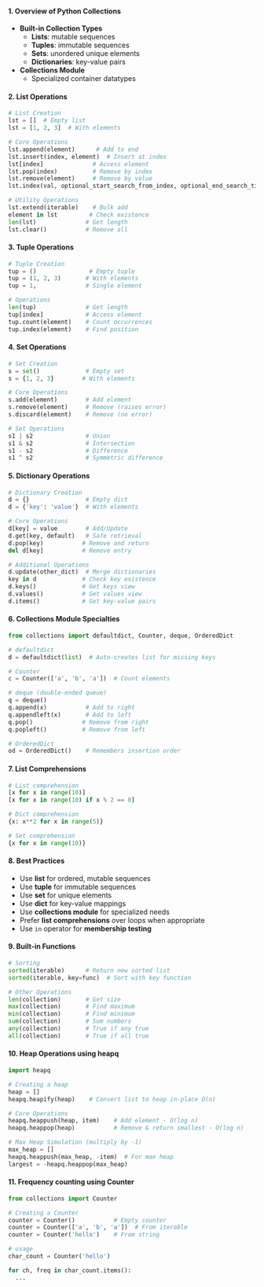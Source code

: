 #### 1. Overview of Python Collections

- **Built-in Collection Types**
  - **Lists**: mutable sequences
  - **Tuples**: immutable sequences
  - **Sets**: unordered unique elements
  - **Dictionaries**: key-value pairs
- **Collections Module**
  - Specialized container datatypes

#### 2. List Operations

```python
# List Creation
lst = []  # Empty list
lst = [1, 2, 3]  # With elements

# Core Operations
lst.append(element)      # Add to end
lst.insert(index, element)  # Insert at index
lst[index]              # Access element
lst.pop(index)          # Remove by index
lst.remove(element)     # Remove by value
lst.index(val, optional_start_search_from_index, optional_end_search_till_index)

# Utility Operations
lst.extend(iterable)    # Bulk add
element in lst         # Check existence
len(lst)              # Get length
lst.clear()           # Remove all
```

#### 3. Tuple Operations

```python
# Tuple Creation
tup = ()               # Empty tuple
tup = (1, 2, 3)       # With elements
tup = 1,              # Single element

# Operations
len(tup)              # Get length
tup[index]            # Access element
tup.count(element)    # Count occurrences
tup.index(element)    # Find position
```

#### 4. Set Operations

```python
# Set Creation
s = set()             # Empty set
s = {1, 2, 3}        # With elements

# Core Operations
s.add(element)        # Add element
s.remove(element)     # Remove (raises error)
s.discard(element)    # Remove (no error)

# Set Operations
s1 | s2               # Union
s1 & s2               # Intersection
s1 - s2               # Difference
s1 ^ s2               # Symmetric difference
```

#### 5. Dictionary Operations

```python
# Dictionary Creation
d = {}                # Empty dict
d = {'key': 'value'}  # With elements

# Core Operations
d[key] = value        # Add/Update
d.get(key, default)   # Safe retrieval
d.pop(key)           # Remove and return
del d[key]           # Remove entry

# Additional Operations
d.update(other_dict)  # Merge dictionaries
key in d             # Check key existence
d.keys()             # Get keys view
d.values()           # Get values view
d.items()            # Get key-value pairs
```

#### 6. Collections Module Specialties

```python
from collections import defaultdict, Counter, deque, OrderedDict

# defaultdict
d = defaultdict(list)  # Auto-creates list for missing keys

# Counter
c = Counter(['a', 'b', 'a'])  # Count elements

# deque (double-ended queue)
q = deque()
q.append(x)           # Add to right
q.appendleft(x)       # Add to left
q.pop()              # Remove from right
q.popleft()          # Remove from left

# OrderedDict
od = OrderedDict()    # Remembers insertion order
```

#### 7. List Comprehensions

```python
# List comprehension
[x for x in range(10)]
[x for x in range(10) if x % 2 == 0]

# Dict comprehension
{x: x**2 for x in range(5)}

# Set comprehension
{x for x in range(10)}
```

#### 8. Best Practices

- Use **list** for ordered, mutable sequences
- Use **tuple** for immutable sequences
- Use **set** for unique elements
- Use **dict** for key-value mappings
- Use **collections module** for specialized needs
- Prefer **list comprehensions** over loops when appropriate
- Use `in` operator for **membership testing**

#### 9. Built-in Functions

```python
# Sorting
sorted(iterable)      # Return new sorted list
sorted(iterable, key=func)  # Sort with key function

# Other Operations
len(collection)       # Get size
max(collection)       # Find maximum
min(collection)       # Find minimum
sum(collection)       # Sum numbers
any(collection)       # True if any true
all(collection)       # True if all true
```

#### 10. Heap Operations using heapq

```python
import heapq

# Creating a heap
heap = []
heapq.heapify(heap)    # Convert list to heap in-place O(n)

# Core Operations
heapq.heappush(heap, item)    # Add element - O(log n)
heapq.heappop(heap)           # Remove & return smallest - O(log n)

# Max Heap Simulation (multiply by -1)
max_heap = []
heapq.heappush(max_heap, -item)  # For max heap
largest = -heapq.heappop(max_heap)
```

#### 11. Frequency counting using Counter

```python
from collections import Counter

# Creating a Counter
counter = Counter()           # Empty counter
counter = Counter(['a', 'b', 'a'])  # From iterable
counter = Counter('hello')    # From string

# usage
char_count = Counter('hello')

for ch, freq in char_count.items():
  ...

```